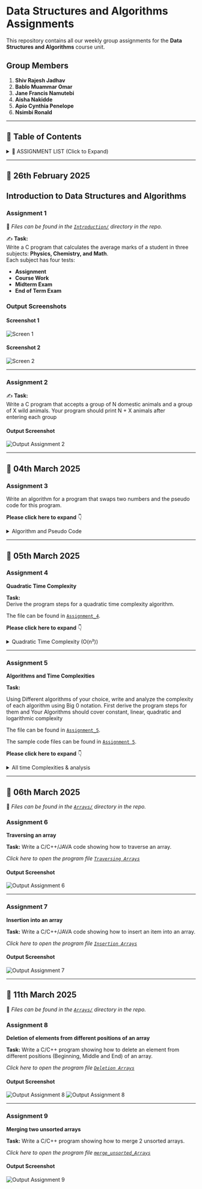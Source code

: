 # Data Structures and Algorithms Assignments  

This repository contains all our weekly group assignments for the **Data Structures and Algorithms** course unit.  

## **Group Members**  
1. **Shiv Rajesh Jadhav**  
2. **Bablo Muammar Omar**  
3. **Jane Francis Namutebi**  
4. **Aisha Nakidde**  
5. **Apio Cynthia Penelope**
6. **Nsimbi Ronald**  

---

## **📂 Table of Contents**  

<details>
  <summary>📌 ASSIGNMENT LIST (Click to Expand) </summary>

  - [Introduction to Data Structures and Algorithms](#introduction-to-data-structures-and-algorithms)
  - [Assignment 1](#assignment-1)  
  - [Assignment 2](#assignment-2)
  - [Assignment 3](#assignment-3)   
  - [Assignment 4](#assignment-4)
  - [Assignment 5](#assignment-5)
  - [Assignment 6](#assignment-6)
  - [Assignment 7](#assignment-7)
  - [Assignment 8](#assignment-8)
  - [Assignment 9](#assignment-9)



</details>

---

## **📅 26th February 2025**  

## **Introduction to Data Structures and Algorithms**  

### **Assignment 1**  
📁 *Files can be found in the [`Introduction/`](Introduction/) directory in the repo.*  

✍ **Task:**  
Write a C program that calculates the average marks of a student in three subjects: **Physics, Chemistry, and Math**.  
Each subject has four tests:  
- **Assignment**  
- **Course Work**  
- **Midterm Exam**  
- **End of Term Exam**  

### **Output Screenshots**  
#### **Screenshot 1**  
![Screen 1](Introduction/screenshots_intro/Average_marks1.png)  

#### **Screenshot 2**  
![Screen 2](Introduction/screenshots_intro/Average_marks2.png)  

---

### **Assignment 2**  
✍ **Task:**  
Write a C program that accepts a group of N domestic animals and a group of X wild animals.
Your program should print N + X animals after entering each group  

#### **Output Screenshot**  
![Output Assignment 2](screenshots/Merge_array.png)  

---
## **📅 04th March 2025** 
### **Assignment 3**
Write an algorithm for a program that swaps two numbers and the pseudo code for this program.

**Please click here to expand**
👇
<details>
  <summary>Algorithm and Pseudo Code</summary>
  
  ### 🖥 **Algorithm**  

  1. **START**  
  2. Declare two integer variables `a` and `b`.  
  3. Ask the user to input values for `a` and `b`.  
     - Display `a` and `b` before swapping.  
  4. Declare function `swap(int *x, int *y)` to swap values using pointers:  
     - Store `*x` (value of `a`) in a temporary variable `LOC1`.  
     - Assign `*x = *y` (swap value of `b` into `a`).  
     - Assign `*y = LOC1` (assign stored value of `a` into `b`).  
  5. Call the `LOC1` function, passing the addresses of `a` and `b`.  
  6. Print values after swapping.  
  7. **END**  

  ---

  ### 🖥 **Pseudo Code**  

  ```plaintext
  BEGIN
    DECLARE a, b as integers
    PRINT "Enter the value of a"
    INPUT a
    PRINT "Enter the value of b"
    INPUT b
    PRINT "Before swapping, a = ", a, " b = ", b

    CALL swap(address of a, address of b)

    PRINT "After swapping: a = ", a, " b = ", b
  END

  FUNCTION swap (POINTER x, POINTER y)
      LOC1 <- Value at x
      Value at x <- Value at y
      Value at y <- LOC1
  END FUNCTION
```
</details>

---
## **📅 05th March 2025**
### **Assignment 4**

**Quadratic Time Complexity**

**Task:**  
Derive the program steps for a quadratic time complexity algorithm.

The file can be found in [`Assignment_4`](Algorithms/quadratic_algorithm.txt).

**Please click here to expand**
👇

<details>
  <summary>Quadratic Time Complexity (O(n²))</summary>
  
  **Quadratic time complexity O(n²)** occurs when an algorithm's execution time grows proportionally to the square of the input size (n). This often happens in algorithms that involve nested loops, where each element is compared or processed multiple times.

  ### Example: Bubble Sort Algorithm

  To illustrate O(n²) complexity, consider Bubble Sort, which sorts an array by repeatedly swapping adjacent elements if they are in the wrong order.

  #### Steps of the Bubble Sort Algorithm:
  
  1. Start with an unsorted array of size n.
  2. Loop through the array (i = 0 to n-1) to ensure all elements are sorted.
  3. For each pass, compare adjacent elements (j = 0 to n-i-1):
     - If `arr[j] > arr[j+1]`, swap them.
  4. Repeat until no swaps are needed, meaning the array is sorted.

  #### Pseudocode for Bubble Sort:

  ```text
  Function BubbleSort(arr[], n):
      For i from 0 to n-1:
          For j from 0 to n-i-1:
              If arr[j] > arr[j+1]: 
                  Swap arr[j] and arr[j+1]
      End Function
  ```
</details>

---
 ### **Assignment 5**
 **Algorithms and Time Complexities**
  
 **Task:**
 
Using Different algorithms of your choice, write and analyze the complexity of each algorithm using Big 0 notation.
First derive the program steps for them and Your Algorithms should cover constant, linear, quadratic and logarithmic complexity

The file can be found in [`Assignment_5`](Algorithms/All_complexities_algorithm.txt).

The sample code files can be found in [`Assignment 5`](Algorithms/sample_code).

**Please click here to expand**
👇
<details>
  <summary>All time Complexities & analysis</summary>
  
## Algorithms to be Used and Their Respective Time Complexities:
1. **Algorithm for user-input-based first element retrieval** → Constant time complexity (O(1))
2. **Algorithm to find the sum of the elements of an array** → Linear time complexity (O(n))
3. **Algorithm to pair elements of an array** → Quadratic time complexity (O(n²))
4. **Algorithm for a program that carries out a binary search** → Logarithmic time complexity (O(log n))

---

## Program #1: Algorithm for Directly Using an Element in an Array

### Algorithm:

1. **START**
2. Declare a fixed-size array.
3. Ask the user to input the first element.
4. Retrieve and print the first element.
5. **END**

### Program Steps for Algorithm 1:

| Step | Operation                         | Count |
|------|-----------------------------------|-------|
| 1    | Declare array (int arr[1])        | 1     |
| 2    | Print message (printf)            | 1     |
| 3    | User input (scanf)                | 1     |
| 4    | Function call (firstElement(arr)) | 1     |
| 5    | Access & print arr[0]             | 1     |
| **Total** |                               | **5** |

### Analysis for User-Input-Based First Element Retrieval:
- Directly accessing `arr[0]` always takes the same time regardless of user input.
- User input is a single operation that does not grow with `n`.
- **Time Complexity**: O(1).

---

## Program #2: Algorithm to Find the Sum of Elements in an Array

### Algorithm:

1. **START**
2. Ask the user to enter the size of the array `n`.
3. If `n == 0`, print "Array is empty" and exit.
4. Declare an array `arr[n]`.
5. Ask the user to input `n` elements, storing them in `arr`.
6. Initialize `sum = 0`.
7. Loop through the array and add each element to `sum`.
8. Print the total sum.
9. **END**

### Program Steps for Algorithm 2 (Linear time complexity):

| Step | Operation                                | Count |
|------|------------------------------------------|-------|
| 1    | Declare `n`                              | 1     |
| 2    | Print "Enter size"                       | 1     |
| 3    | User input (scanf) for size              | 1     |
| 4    | Check if `n == 0`                        | 1     |
| 5    | Print "Array is empty" if `n == 0`       | 1     |
| 6    | Declare array `arr[n]`                   | 1     |
| 7    | Print "Enter elements"                   | 1     |
| 8    | Loop for user input (for loop)           | n     |
| 9    | Declare sum                              | 1     |
| 10   | Loop for sum calculation (for loop)      | n     |
| 11   | Print final sum                          | 1     |
| **Total** |                                    | **8 + 2n** |

### Analysis for Finding the Sum of Elements in an Array:
- The sum requires visiting each element once.
- We must use a loop to iterate through all elements, making it O(n).
- **Time Complexity**: O(n).

---

## Program #3: Algorithm to Find All Pairs in an Array

### Algorithm:

1. **START**
2. Ask the user to enter the size of the array `n`.
3. If `n <= 1`, print "Not enough elements to form pairs" and exit.
4. Declare an array `arr[n]`.
5. Ask the user to input `n` elements, storing them in `arr`.
6. Loop through the array.
   - For each element, loop through the remaining elements.
   - Print all possible pairs.
7. **END**

### Program Steps for Algorithm 3 (Quadratic time complexity):

| Step | Operation                                                 | Count      |
|------|-----------------------------------------------------------|------------|
| 1    | Declare `n`                                               | 1          |
| 2    | Print "Enter size"                                        | 1          |
| 3    | User input (scanf) for size                               | 1          |
| 4    | Check if `n <= 1`                                         | 1          |
| 5    | Print "Not enough elements" (if applicable)               | 1          |
| 6    | Declare array `arr[n]`                                    | 1          |
| 7    | Print "Enter elements"                                    | 1          |
| 8    | Loop for user input (for i=0 to n-1)                      | 1          |
| 9    | Print "All pairs in the array:"                           | 1          |
| 10   | Nested loop for pairs (for i=0 to n-1, for j=i+1 to n-1)  | n(n-1)/2   |
| 11   | Print each pair                                           | n(n-1)/2   |
| **Total** |                                                     | **O(n²)**  |

### Analysis for Finding All Pairs in an Array:
- The nested loop forms all pairs.
- Each pair `(arr[i], arr[j])` is printed exactly once.
- **Time Complexity**: O(n²).

---

## Program #4: Algorithm to Perform Binary Search on a Sorted Array

### Algorithm:

1. **START**
2. Ask the user to enter the size of the array `n`.
3. If `n == 0`, print "Array is empty" and exit.
4. Declare an array `arr[n]`.
5. Ask the user to enter `n` sorted elements.
6. Ask the user to input the target value to search for.
7. Perform binary search:
   - Initialize `low = 0`, `high = n-1`.
   - Repeat while `low <= high`:
     - Compute `mid = (low + high) / 2`.
     - If `arr[mid] == target`, print "Found" and exit.
     - If `arr[mid] < target`, set `low = mid + 1`.
     - If `arr[mid] > target`, set `high = mid - 1`.
8. If not found, print "Element not found".
9. **END**

### Program Steps for Algorithm 4 (Logarithmic time complexity):

| Step  | Operation                                    | Count       |
|-------|----------------------------------------------|-------------|
| 1     | Declare `n`                                  | 1           |
| 2     | Print "Enter size"                           | 1           |
| 3     | User input (scanf) for size                  | 1           |
| 4     | Check if `n == 0`                            | 1           |
| 5     | Print "Array is empty" (if applicable)       | 1           |
| 6     | Declare array `arr[n]`                       | 1           |
| 7     | Print "Enter sorted elements"                | 1           |
| 8     | Loop for user input (for i=0 to n-1)         | 1           |
| 9     | Print "Enter search element"                 | 1           |
| 10    | User input for search target                 | 1           |
| 11    | Binary search loop (halving each iteration)  | log2(n)     |
| 12    | Check `arr[mid] == target` (inside loop)     | log2(n)     |
| 13    | Update `low` or `high`                       | log2(n)     |
| 14    | Print result                                 | 1           |
| **Total** |                                           | **O(log n)** |

### Analysis for Binary Search:
- Binary search halves the search space each time.
- The number of times the loop runs is at most `log₂(n)`.
- **Time Complexity**: O(log n).

---

### Conclusion:
This README outlines the algorithms used, the steps involved, and their respective time complexities. Each program demonstrates how different algorithms operate and the impact of input size on execution time. The time complexities range from constant time (O(1)) to quadratic time (O(n²)), providing a clear example of different algorithmic performance.

</details>

---
## **📅 06th March 2025**

📁 *Files can be found in the [`Arrays/`](Arrays/) directory in the repo.*

### **Assignment 6**
 **Traversing an array**
 
 **Task:**
 Write a C/C++/JAVA code showing how to traverse an array.

*Click here to open the program file 
[`Traversing Arrays`](Arrays/Traversing_array.c)*

 #### **Output Screenshot**  
![Output Assignment 6](Arrays/screenshots_arrays/screenshot_traverse_arrays.jpg)

---
### **Assignment 7**
 **Insertion into an array**
 
 **Task:**
 Write a C/C++/JAVA code showing how to insert an item into an array.

*Click here to open the program file 
[`Insertion Arrays`](Arrays/Insert_arrays.c)*

 #### **Output Screenshot**  
![Output Assignment 7](Arrays/screenshots_arrays/screenshot_insert_arrays.jpg) 

---
## **📅 11th March 2025**

📁 *Files can be found in the [`Arrays/`](Arrays/) directory in the repo.*

### **Assignment 8**
 **Deletion of elements from different positions of an array**
 
 **Task:**
 Write a C/C++ program showing how to delete an element from different positions (Beginning, Middle and End) of an array.
 
*Click here to open the program file 
[`Deletion Arrays`](Arrays/Deletion_arrays.c)*

 #### **Output Screenshot**  
![Output Assignment 8](Arrays/screenshots_arrays/screenshot_deletion_arrays-1.png)
![Output Assignment 8](Arrays/screenshots_arrays/screenshot_deletion_arrays-2.png)

---
### **Assignment 9**
 **Merging two unsorted arrays**
 
 **Task:** 
 Write a C/C++ program showing how to merge 2 unsorted arrays.
 
*Click here to open the program file 
[`merge_unsorted_Arrays`](Arrays/merge_unsorted_arrays.c)*

 #### **Output Screenshot**  
![Output Assignment 9](Arrays/screenshots_arrays/screenshot_merge_unsorted_arrays.jpg)
